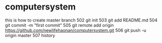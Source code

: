 # computersystem
this is how to create master branch
  502  git init
  503  git add README.md
  504  git commit -m "first commit"
  505  git remote add origin https://github.com/newlifehaonan/computersystem.git
  506  git push -u origin master
  507  history
